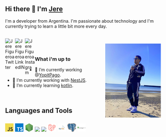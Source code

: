 <!-- ### Hi there 👋

**jereconjota/jereconjota** is a ✨ _special_ ✨ repository because its `README.md` (this file) appears on your GitHub profile.

Here are some ideas to get you started:

- 🔭 I’m currently working on ...
- 🌱 I’m currently learning ...
- 👯 I’m looking to collaborate on ...
- 🤔 I’m looking for help with ...
- 💬 Ask me about ...
- 📫 How to reach me: ...
- 😄 Pronouns: ...
- ⚡ Fun fact: ... -->

## Hi there 👋 I'm [Jere](https://jereconjota.com)
I'm a developer from Argentina. I'm passionate about technology and I'm currently trying to learn a little bit more every day.

<br/>

<a href="https://twitter.jereconjota.com">
<img align="left" alt="Jere Figueroa Twitter" width="32px" src="https://icongr.am/fontawesome/twitter.svg?size=128&color=70c8ff" />
</a>
<a href="https://linkedin.jereconjota.com">
<img align="left" alt="Jere Figueroa LinkedIN" width="32px" src="https://icongr.am/fontawesome/linkedin.svg?size=128&color=70c8ff" />
</a>
<a href="https://instagram.jereconjota.com">
<img align="left" alt="Jere Figueroa Instagram" width="32px" src="https://icongr.am/fontawesome/instagram.svg?size=128&color=70c8ff" />
</a>

<br />

<img align="right" alt="profile pic" src="./assets/banner.jpg" width="180px" />

<br />

### What i'm up to

- 🔭 I’m currently working @[YopitPago](https://yopitpago.com/).
- 🌱 I’m currently working with [NestJS](https://nestjs.com/).
- 🧩 I’m currently learning [kotlin](https://kotlinlang.org/).

<br />

## Languages and Tools
<code><img height="27" src="https://raw.githubusercontent.com/github/explore/80688e429a7d4ef2fca1e82350fe8e3517d3494d/topics/javascript/javascript.png"></code>
<code><img height="27" src="https://raw.githubusercontent.com/github/explore/80688e429a7d4ef2fca1e82350fe8e3517d3494d/topics/typescript/typescript.png"></code>
<code><img height="27" src="https://raw.githubusercontent.com/github/explore/80688e429a7d4ef2fca1e82350fe8e3517d3494d/topics/nodejs/nodejs.png"></code>
<code><img height="27" src="https://nestjs.com/logo-small.ede75a6b.svg"></code>
<code><img height="27" src="https://nextjs.org/favicon.ico"></code>
<code><img height="27" src="https://raw.githubusercontent.com/github/explore/80688e429a7d4ef2fca1e82350fe8e3517d3494d/topics/laravel/laravel.png"></code>
<code><img height="27" src="https://raw.githubusercontent.com/github/explore/80688e429a7d4ef2fca1e82350fe8e3517d3494d/topics/mysql/mysql.png"></code>
<code><img height="27" src="https://raw.githubusercontent.com/github/explore/80688e429a7d4ef2fca1e82350fe8e3517d3494d/topics/postgresql/postgresql.png"></code>
<code><img height="27" src="https://raw.githubusercontent.com/github/explore/80688e429a7d4ef2fca1e82350fe8e3517d3494d/topics/mongodb/mongodb.png"></code>
---
